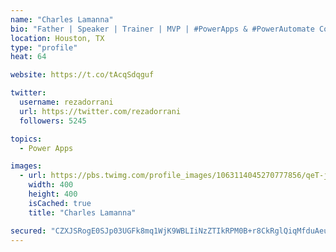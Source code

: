 ```yaml
---
name: "Charles Lamanna"
bio: "Father | Speaker | Trainer | MVP | #PowerApps & #PowerAutomate Community Super User | YouTuber Right-pointing triangle http://youtube.com/c/rezadorrani | Learn - Share - Clockwise rightwards and leftwards open circle arrows"
location: Houston, TX
type: "profile"
heat: 64

website: https://t.co/tAcqSdqguf

twitter:
  username: rezadorrani
  url: https://twitter.com/rezadorrani
  followers: 5245

topics:
  - Power Apps

images:
  - url: https://pbs.twimg.com/profile_images/1063114045270777856/qeT-jpWr_400x400.jpg
    width: 400
    height: 400
    isCached: true
    title: "Charles Lamanna"

secured: "CZXJSRogE0SJp03UGFk8mq1WjK9WBLIiNzZTIkRPM0B+r8CkRglQiqMfduAeur6O3Y1qAq8WuAx8941qSCNjB4C2PXNCarSu3Cddhh7XFLCXIV3R+liExqnrPyAyETUVaD9adyI5Ql+CW87riUM/I80Yt04VkICye2aymKr9LIoWyxkKstlJfUvEv1xh3jPZS2B+eU7JqgOHZvLpdp+REvImf97QWyWM+YyhJ7DpV/Ch0Gb3ImEfAdfm931AJStVXRDKppq0blZK+3l39cV2yEnWbVmqRS0pU6Uog/Ti/CkZu/z+SotJF7SOgIVQzcr5q042jLK44FlVUkOpfLzMfKGTC3Pl9QDqyYbVYdpEXmhtjysHqWZF+edrW/LUekQxVxKKoR0za9KUa3OIqHaTti4bJ436+wPMbjoU54tMbCE=;4AgZDiE6KQwf5VFid7Yavg=="
---
```


